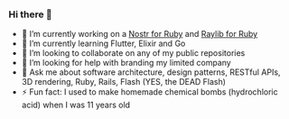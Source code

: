 ### Hi there 👋

- 🔭 I’m currently working on a [Nostr for Ruby](https://nostr-ruby.com) and [Raylib for Ruby](https://raylib-ruby.com)
- 🌱 I’m currently learning Flutter, Elixir and Go
- 👯 I’m looking to collaborate on any of my public repositories
- 🤔 I’m looking for help with branding my limited company
- 💬 Ask me about software architecture, design patterns, RESTful APIs, 3D rendering, Ruby, Rails, Flash (YES, the DEAD Flash)
- ⚡ Fun fact: I used to make homemade chemical bombs (hydrochloric acid) when I was 11 years old
